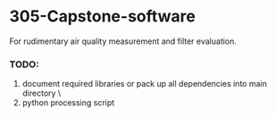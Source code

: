 # 305-Capstone-software
For rudimentary air quality measurement and filter evaluation. 


### TODO: 
1. document required libraries or pack up all dependencies into main directory \
2. python processing script 
